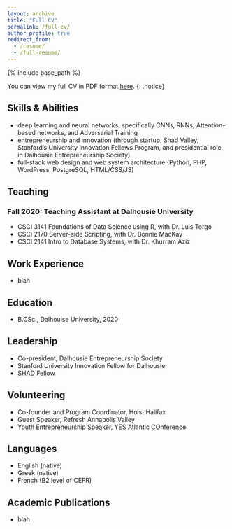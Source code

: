 ```yaml
---
layout: archive
title: "Full CV"
permalink: /full-cv/
author_profile: true
redirect_from:
  - /resume/
  - /full-resume/
---
```


{% include base_path %}

You can view my full CV in PDF format [here](https://atmilios.com/files/full-cv.pdf).
{: .notice}

## Skills &amp; Abilities

* deep learning and neural networks, specifically CNNs, RNNs, Attention-based networks,
and Adversarial Training
* entrepreneurship and innovation (through startup, Shad Valley, Stanford’s University
Innovation Fellows Program, and presidential role in Dalhousie Entrepreneurship Society)
* full-stack web design and web system architecture (Python, PHP, WordPress, PostgreSQL,
HTML/CSS/JS)

## Teaching

### Fall 2020: Teaching Assistant at Dalhousie University
  * CSCI 3141 Foundations of Data Science using R, with Dr. Luis Torgo
  * CSCI 2170 Server-side Scripting, with Dr. Bonnie MacKay
  * CSCI 2141 Intro to Database Systems, with Dr. Khurram Aziz

## Work Experience

* blah

## Education

* B.CSc., Dalhouise University, 2020

## Leadership

* Co-president, Dalhousie Entrepreneurship Society
* Stanford University Innovation Fellow for Dalhousie
* SHAD Fellow

## Volunteering

* Co-founder and Program Coordinator, Hoist Halifax
* Guest Speaker, Refresh Annapolis Valley
* Youth Entrepreneurship Speaker, YES Atlantic COnference

## Languages

* English (native)
* Greek (native)
* French (B2 level of CEFR)

## Academic Publications

* blah
